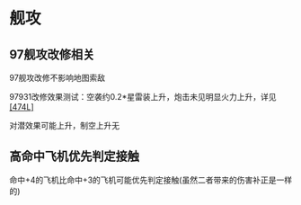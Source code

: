 # 舰攻

## 97舰攻改修相关

97舰攻改修不影响地图索敌

97931改修效果测试：空袭约0.2\*星雷装上升，炮击未见明显火力上升，详见[\[474L\] ](https://bbs.nga.cn/read.php?tid=15861779&page=24#pid347991423Anchor)

对潜效果可能上升，制空上升无

## 高命中飞机优先判定接触

命中+4的飞机比命中+3的飞机可能优先判定接触\(虽然二者带来的伤害补正是一样的\)


